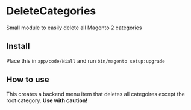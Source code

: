 # DeleteCategories
Small module to easily delete all Magento 2 categories

## Install
Place this in `app/code/Niall` and run `bin/magento setup:upgrade`

## How to use
This creates a backend menu item that deletes all categoires except the root category. 
**Use with caution!**
